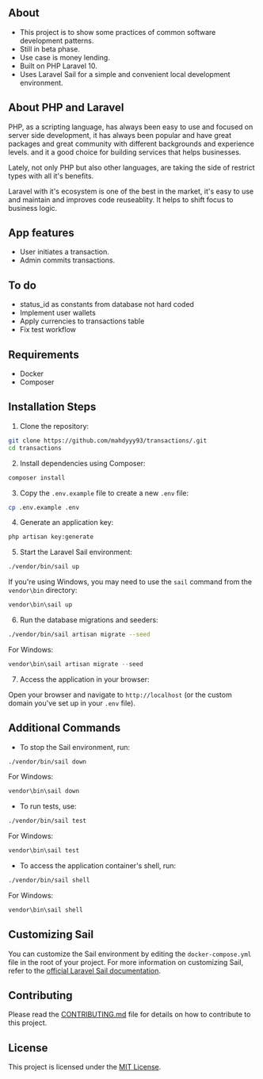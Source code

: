 ## About

- This project is to show some practices of common software development patterns.
- Still in beta phase.
- Use case is money lending. 
- Built on PHP Laravel 10.
- Uses Laravel Sail for a simple and convenient local development environment.


## About PHP and Laravel
PHP, as a scripting language, has always been easy to use and focused on server side development, it has always been popular and have great packages and great community with different backgrounds and experience levels. and it a good choice for building services that helps businesses. 

Lately, not only PHP but also other languages, are taking the side of restrict types with all it's benefits.

Laravel with it's ecosystem is one of the best in the market, it's easy to use and maintain and improves code reuseablity. It helps to shift focus to business logic.

## App features
- User initiates a transaction.
- Admin commits transactions.   

## To do
- status_id as constants from database not hard coded
- Implement user wallets
- Apply currencies to transactions table
- Fix test workflow 

## Requirements

- Docker
- Composer

## Installation Steps

1. Clone the repository:

```bash
git clone https://github.com/mahdyyy93/transactions/.git
cd transactions
```

2. Install dependencies using Composer:

```bash
composer install
```

3. Copy the `.env.example` file to create a new `.env` file:

```bash
cp .env.example .env
```

4. Generate an application key:

```bash
php artisan key:generate
```

5. Start the Laravel Sail environment:

```bash
./vendor/bin/sail up
```

If you're using Windows, you may need to use the `sail` command from the `vendor\bin` directory:

```powershell
vendor\bin\sail up
```

6. Run the database migrations and seeders:

```bash
./vendor/bin/sail artisan migrate --seed
```

For Windows:

```powershell
vendor\bin\sail artisan migrate --seed
```

7. Access the application in your browser:

Open your browser and navigate to `http://localhost` (or the custom domain you've set up in your `.env` file).

## Additional Commands

- To stop the Sail environment, run:

```bash
./vendor/bin/sail down
```

For Windows:

```powershell
vendor\bin\sail down
```

- To run tests, use:

```bash
./vendor/bin/sail test
```

For Windows:

```powershell
vendor\bin\sail test
```

- To access the application container's shell, run:

```bash
./vendor/bin/sail shell
```

For Windows:

```powershell
vendor\bin\sail shell
```

## Customizing Sail

You can customize the Sail environment by editing the `docker-compose.yml` file in the root of your project. For more information on customizing Sail, refer to the [official Laravel Sail documentation](https://laravel.com/docs/sail).

## Contributing

Please read the [CONTRIBUTING.md](CONTRIBUTING.md) file for details on how to contribute to this project.

## License

This project is licensed under the [MIT License](LICENSE.md).
```
